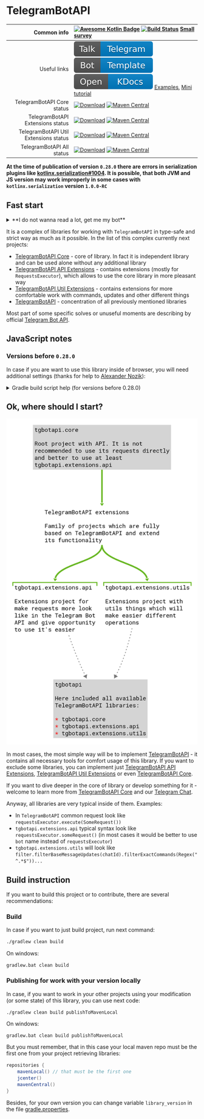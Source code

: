 # TelegramBotAPI

| Common info                           | [![Awesome Kotlin Badge](https://kotlin.link/awesome-kotlin.svg)](https://github.com/KotlinBy/awesome-kotlin) [![Build Status](https://travis-ci.com/InsanusMokrassar/TelegramBotAPI.svg?branch=master)](https://travis-ci.com/InsanusMokrassar/TelegramBotAPI) [Small survey](https://forms.gle/2Hex2ynbHWHhi1KY7)|
| -------------------------------------:|:------------------------------------------------------------------------------------------------------------------------------------------------------------------------------------------------------------------------------------------------------------------------------------------------------------------------------------------------------------------------------------------------------------------------------------------------------------------------------------------------ |
| Useful links | [![Chat in Telegram](badges/chat.svg)](https://t.me/InMoTelegramBotAPI) [![Create bot](badges/template.svg)](https://github.com/InsanusMokrassar/TelegramBotAPI-bot_template/generate) [![KDocs](badges/kdocs.svg)](https://tgbotapi.inmo.dev/docs/index.html) [Examples](https://github.com/InsanusMokrassar/TelegramBotAPI-examples/), [Mini tutorial](https://bookstack.inmo.dev/books/telegrambotapi/chapter/introduction-tutorial) |
| TelegramBotAPI Core status                 | [![Download](https://api.bintray.com/packages/insanusmokrassar/TelegramBotAPI/tgbotapi.core/images/download.svg)](https://bintray.com/insanusmokrassar/TelegramBotAPI/tgbotapi.core/_latestVersion) [![Maven Central](https://maven-badges.herokuapp.com/maven-central/dev.inmo/tgbotapi.core/badge.svg)](https://maven-badges.herokuapp.com/maven-central/dev.inmo/tgbotapi.core) |
| TelegramBotAPI Extensions status      | [![Download](https://api.bintray.com/packages/insanusmokrassar/TelegramBotAPI/tgbotapi.extensions.api/images/download.svg)](https://bintray.com/insanusmokrassar/TelegramBotAPI/tgbotapi.extensions.api/_latestVersion) [![Maven Central](https://maven-badges.herokuapp.com/maven-central/dev.inmo/tgbotapi.extensions.api/badge.svg)](https://maven-badges.herokuapp.com/maven-central/dev.inmo/tgbotapi.extensions.api) |
| TelegramBotAPI Util Extensions status | [![Download](https://api.bintray.com/packages/insanusmokrassar/TelegramBotAPI/tgbotapi.extensions.utils/images/download.svg)](https://bintray.com/insanusmokrassar/TelegramBotAPI/tgbotapi.extensions.utils/_latestVersion) [![Maven Central](https://maven-badges.herokuapp.com/maven-central/dev.inmo/tgbotapi.extensions.utils/badge.svg)](https://maven-badges.herokuapp.com/maven-central/dev.inmo/tgbotapi.extensions.utils) |
| TelegramBotAPI All status                 | [![Download](https://api.bintray.com/packages/insanusmokrassar/TelegramBotAPI/tgbotapi/images/download.svg)](https://bintray.com/insanusmokrassar/TelegramBotAPI/tgbotapi/_latestVersion) [![Maven Central](https://maven-badges.herokuapp.com/maven-central/dev.inmo/tgbotapi/badge.svg)](https://maven-badges.herokuapp.com/maven-central/dev.inmo/tgbotapi)                                                             |

**At the time of publication of version `0.28.0` there are errors in serialization plugins like
[kotlinx.serialization#1004](https://github.com/Kotlin/kotlinx.serialization/issues/1004). It is possible, that both JVM
and JS version may work improperly in some cases with `kotlinx.serialization` version `1.0.0-RC`**

## Fast start

<details>
<summary>**I do not wanna read a lot, get me my bot**</summary>

You can simply use [this template](https://github.com/InsanusMokrassar/TelegramBotAPI-bot_template) (and button
`Use template`) to get your copy of bot and start to code.

**P.S. Do not forget to look into our [minidocs](https://bookstack.inmo.dev/books/telegrambotapi/) and
[kdocs](https://tgbotapi.inmo.dev/docs/index.html)**

</details>

It is a complex of libraries for working with `TelegramBotAPI` in type-safe and strict way as much as it possible. In
the list of this complex currently next projects:

* [TelegramBotAPI Core](tgbotapi.core/README.md) - core of library. In fact it is independent library and can be used alone
  without any additional library
* [TelegramBotAPI API Extensions](tgbotapi.extensions.api/README.md) - contains extensions (mostly for
  `RequestsExecutor`), which allows to use the core library in more pleasant way
* [TelegramBotAPI Util Extensions](tgbotapi.extensions.utils/README.md) - contains extensions for more comfortable
work with commands, updates and other different things
* [TelegramBotAPI](tgbotapi/README.md) - concentration of all previously mentioned libraries

Most part of some specific solves or unuseful
moments are describing by official [Telegram Bot API](https://core.telegram.org/bots/api).

## JavaScript notes

### Versions before `0.28.0`

In case if you are want to use this library inside of browser, you will need additional settings (thanks for help to [Alexander Nozik](https://research.jetbrains.org/researchers/altavir)):

<details>
<summary>Gradle build script help (for versions before 0.28.0)</summary>

```groovy
dependencies {
    /* ... */

    implementation "com.github.insanusmokrassar:TelegramBotAPI:$tgbot_api_version"
    implementation "com.github.insanusmokrassar:TelegramBotAPI-extensions-api:$tgbot_api_version" // optional
    implementation "com.github.insanusmokrassar:TelegramBotAPI-extensions-utils:$tgbot_api_version" // optional

    /* Block of dependencies for correct building in browser */
    implementation(npm("fs"))
    implementation(npm("bufferutil"))
    implementation(npm("utf-8-validate"))
    implementation(npm("abort-controller"))
    implementation(npm("text-encoding"))
}

/* ... */

kotlin {
    target {
        browser {
            /* Block for fix of exception in absence of some functionality, https://github.com/ktorio/ktor/issues/1339 */
            dceTask {
                dceOptions {
                    keep("ktor-ktor-io.\$\$importsForInline\$\$.ktor-ktor-io.io.ktor.utils.io")
                }
            }
        }
    }
}
```

</details>

## Ok, where should I start?

![Libraries hierarchy](resources/TelegramBotAPI-libraries-hierarchy.svg)

In most cases, the most simple way will be to implement [TelegramBotAPI](tgbotapi/README.md) - it contains
all necessary tools for comfort usage of this library. If you want to exclude some libraries, you can implement just
[TelegramBotAPI API Extensions](tgbotapi.extensions.api/README.md),
[TelegramBotAPI Util Extensions](tgbotapi.extensions.utils/README.md) or even
[TelegramBotAPI Core](tgbotapi.core/README.md).

If you want to dive deeper in the core of library or develop something for it - welcome to learn more from
[TelegramBotAPI Core](tgbotapi.core/README.md) and our [Telegram Chat](https://teleg.one/InMoTelegramBotAPIChat).

Anyway, all libraries are very typical inside of them. Examples:

* In `TelegramBotAPI` common request look like `requestsExecutor.execute(SomeRequest())`
* `tgbotapi.extensions.api` typical syntax look like `requestsExecutor.someRequest()` (in most cases it would be
better to use `bot` name instead of `requestsExecutor`)
* `tgbotapi.extensions.utils` will look like `filter.filterBaseMessageUpdates(chatId).filterExactCommands(Regex("^.*$"))...`

## Build instruction

If you want to build this project or to contribute, there are several recommendations:

### Build

In case if you want to just build project, run next command:

```bash
./gradlew clean build
```

On windows:

```
gradlew.bat clean build
```

### Publishing for work with your version locally

In case, if you want to work in your other projects using your modification (or some state) of this library,
you can use next code:

```bash
./gradlew clean build publishToMavenLocal
```

On windows:

```
gradlew.bat clean build publishToMavenLocal
```

But you must remember, that in this case your local maven repo must be the first one from
your project retrieving libraries:

```groovy
repositories {
    mavenLocal() // that must be the first one
    jcenter()
    mavenCentral()
}
```

Besides, for your own version you can change variable `library_version` in the file [gradle.properties](./gradle.properties).
